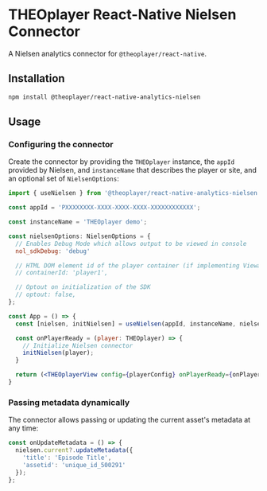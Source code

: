 # THEOplayer React-Native Nielsen Connector

A Nielsen analytics connector for `@theoplayer/react-native`.

## Installation

```sh
npm install @theoplayer/react-native-analytics-nielsen
```

[//]: # (npm install @theoplayer/react-native-analytics-nielsen)

## Usage

### Configuring the connector

Create the connector by providing the `THEOplayer` instance, the `appId` provided by Nielsen, and `instanceName`
that describes the player or site, and an optional set of `NielsenOptions`:

```jsx
import { useNielsen } from '@theoplayer/react-native-analytics-nielsen';

const appId = 'PXXXXXXXX-XXXX-XXXX-XXXX-XXXXXXXXXXXX';

const instanceName = 'THEOplayer demo';

const nielsenOptions: NielsenOptions = {
  // Enables Debug Mode which allows output to be viewed in console
  nol_sdkDebug: 'debug'

  // HTML DOM element id of the player container (if implementing Viewability/Audibility)
  // containerId: 'player1',

  // Optout on initialization of the SDK
  // optout: false,
};

const App = () => {
  const [nielsen, initNielsen] = useNielsen(appId, instanceName, nielsenOptions);

  const onPlayerReady = (player: THEOplayer) => {
    // Initialize Nielsen connector
    initNielsen(player);
  }

  return (<THEOplayerView config={playerConfig} onPlayerReady={onPlayerReady}/>);
}
```

### Passing metadata dynamically

The connector allows passing or updating the current asset's metadata at any time:

```typescript
const onUpdateMetadata = () => {
  nielsen.current?.updateMetadata({
    'title': 'Episode Title',
    'assetid': 'unique_id_500291'
  });
};
```

